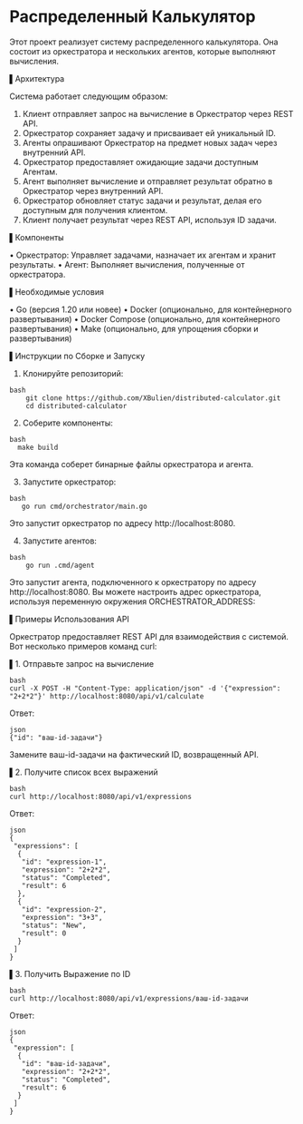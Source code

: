 # Распределенный Калькулятор

Этот проект реализует систему распределенного калькулятора. Она состоит из оркестратора и нескольких агентов, которые выполняют вычисления.

▌Архитектура

Система работает следующим образом:

1. Клиент отправляет запрос на вычисление в Оркестратор через REST API.
2. Оркестратор сохраняет задачу и присваивает ей уникальный ID.
3. Агенты опрашивают Оркестратор на предмет новых задач через внутренний API.
4. Оркестратор предоставляет ожидающие задачи доступным Агентам.
5. Агент выполняет вычисление и отправляет результат обратно в Оркестратор через внутренний API.
6. Оркестратор обновляет статус задачи и результат, делая его доступным для получения клиентом.
7. Клиент получает результат через REST API, используя ID задачи.

▌Компоненты

•  Оркестратор: Управляет задачами, назначает их агентам и хранит результаты.
•  Агент: Выполняет вычисления, полученные от оркестратора.

▌Необходимые условия

•  Go (версия 1.20 или новее)
•  Docker (опционально, для контейнерного развертывания)
•  Docker Compose (опционально, для контейнерного развертывания)
•  Make (опционально, для упрощения сборки и развертывания)

▌Инструкции по Сборке и Запуску

1. Клонируйте репозиторий:

  
```
bash
    git clone https://github.com/XBulien/distributed-calculator.git
    cd distributed-calculator
```

2. Соберите компоненты:

```
bash
  make build
```
 Эта команда соберет бинарные файлы оркестратора и агента.

3. Запустите оркестратор:

```
bash
   go run cmd/orchestrator/main.go
```

Это запустит оркестратор по адресу http://localhost:8080.

4. Запустите агентов:

```
bash
    go run .cmd/agent
```

 Это запустит агента, подключенного к оркестратору по адресу http://localhost:8080.
  Вы можете настроить адрес оркестратора, используя переменную окружения ORCHESTRATOR_ADDRESS:

▌Примеры Использования API

Оркестратор предоставляет REST API для взаимодействия с системой. Вот несколько примеров команд curl:

▌1. Отправьте запрос на вычисление


```
bash
curl -X POST -H "Content-Type: application/json" -d '{"expression": "2+2*2"}' http://localhost:8080/api/v1/calculate
```
Ответ:
```
json
{"id": "ваш-id-задачи"}
```

Замените ваш-id-задачи на фактический ID, возвращенный API.

▌2. Получитe cписок всех выражений

```
bash
curl http://localhost:8080/api/v1/expressions
```
Ответ:
```
json
{
 "expressions": [
  {
   "id": "expression-1",
   "expression": "2+2*2",
   "status": "Completed",
   "result": 6
  },
  {
   "id": "expression-2",
   "expression": "3+3",
   "status": "New",
   "result": 0
  }
 ]
}
```

▌3. Получить Выражение по ID

```
bash
curl http://localhost:8080/api/v1/expressions/ваш-id-задачи
```

Ответ:
```
json
{
 "expression": [
  {
   "id": "ваш-id-задачи",
   "expression": "2+2*2",
   "status": "Completed",
   "result": 6
  }
 ]
}
```